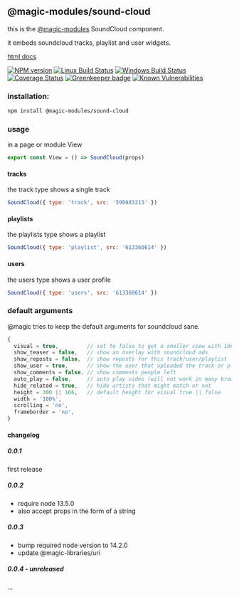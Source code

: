 ## @magic-modules/sound-cloud
this is the [@magic-modules][magic-module-url]
SoundCloud component.

it embeds soundcloud tracks, playlist and user widgets.

[html docs][doc-url]

[![NPM version][npm-image]][npm-url]
[![Linux Build Status][travis-image]][travis-url]
[![Windows Build Status][appveyor-image]][appveyor-url]
[![Coverage Status][coveralls-image]][coveralls-url]
[![Greenkeeper badge][greenkeeper-image]][greenkeeper-url]
[![Known Vulnerabilities][snyk-image]][snyk-url]

### <a name="installation"></a>installation:
```bash
npm install @magic-modules/sound-cloud
```

### <a name="usage"></a>usage
in a page or module View
```javascript
export const View = () => SoundCloud(props)
```

#### <a name="usage-tracks"></a>tracks
the track type shows a single track

```javascript
SoundCloud({ type: 'track', src: '599883213' })
```

#### <a name="usage-playlists"></a>playlists
the playlists type shows a playlist

```javascript
SoundCloud({ type: 'playlist', src: '613360614' })
```

#### <a name="usage-users"></a>users
the users type shows a user profile
```javascript
SoundCloud({ type: 'users', src: '613360614' })
```

### <a name="usage-default-args"></a>default arguments
@magic tries to keep the default arguments for soundcloud sane.
```javascript
{
  visual = true,         // set to false to get a smaller view with 166px height
  show_teaser = false,   // show an overlay with soundcloud ads
  show_reposts = false,  // show reposts for this track/user/playlist
  show_user = true,      // show the user that uploaded the track or playlist
  show_comments = false, // show comments people left
  auto_play = false,     // auto play video (will not work in many browsers anyways)
  hide_related = true,   // hide artists that might match or not
  height = 300 || 166,   // default height for visual true || false
  width = '100%',
  scrolling = 'no',
  frameborder = 'no',
}
```

#### changelog

##### 0.0.1
first release

##### 0.0.2
* require node 13.5.0
* also accept props in the form of a string

##### 0.0.3
* bump required node version to 14.2.0
* update @magic-libraries/uri

##### 0.0.4 - unreleased
...

[magic-module-url]: https://github.com/magic-modules/
[doc-url]: https://magic-modules.github.io/sound-cloud/

[npm-image]: https://img.shields.io/npm/v/@magic-modules/sound-cloud.svg
[npm-url]: https://www.npmjs.com/package/@magic-modules/sound-cloud
[travis-image]: https://img.shields.io/travis/com/magic-modules/sound-cloud/master
[travis-url]: https://travis-ci.com/magic-modules/sound-cloud
[appveyor-image]: https://img.shields.io/appveyor/ci/magicmodules/sound-cloud/master.svg
[appveyor-url]: https://ci.appveyor.com/project/magicmodules/sound-cloud/branch/master
[coveralls-image]: https://coveralls.io/repos/github/magic-modules/sound-cloud/badge.svg
[coveralls-url]: https://coveralls.io/github/magic-modules/sound-cloud
[greenkeeper-image]: https://badges.greenkeeper.io/magic-modules/sound-cloud.svg
[greenkeeper-url]: https://badges.greenkeeper.io/magic-modules/sound-cloud.svg
[snyk-image]: https://snyk.io/test/github/magic-modules/sound-cloud/badge.svg
[snyk-url]: https://snyk.io/test/github/magic-modules/sound-cloud
